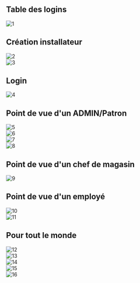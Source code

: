 ## Table des logins
![1](https://github.com/VictorBeaulieu/test_securite/blob/master/image/all_logins)
## Création installateur
![2](https://github.com/VictorBeaulieu/test_securite/blob/master/image/make_installer_1.png)<br/>
![3](https://github.com/VictorBeaulieu/test_securite/blob/master/image/make_installer_2.png)
## Login
![4](https://github.com/VictorBeaulieu/test_securite/blob/master/image/login_form1.png)
## Point de vue d'un ADMIN/Patron
![5](https://github.com/VictorBeaulieu/test_securite/blob/master/image/magasin_view.png)<br/>
![6](https://github.com/VictorBeaulieu/test_securite/blob/master/image/user_righ_acces.png)<br/>
![7](https://github.com/VictorBeaulieu/test_securite/blob/master/image/list_user.png)<br/>
![8](https://github.com/VictorBeaulieu/test_securite/blob/master/image/menu_option.png)
## Point de vue d'un chef de magasin
![9](https://github.com/VictorBeaulieu/test_securite/blob/master/image/chef%20de%20magasin%20view.png)
## Point de vue d'un employé
![10](https://github.com/VictorBeaulieu/test_securite/blob/master/image/employe_view.png)<br/>
![11](https://github.com/VictorBeaulieu/test_securite/blob/master/image/employe_view2.png)
## Pour tout le monde
![12](https://github.com/VictorBeaulieu/test_securite/blob/master/image/mon_compte.png)<br/>
![13](https://github.com/VictorBeaulieu/test_securite/blob/master/image/product_view.png)<br/>
![14](https://github.com/VictorBeaulieu/test_securite/blob/master/image/product_add.png)<br/>
![15](https://github.com/VictorBeaulieu/test_securite/blob/master/image/product_del.png)<br/>
![16](https://github.com/VictorBeaulieu/test_securite/blob/master/image/rayon_view.png)<br/>

